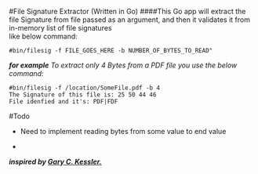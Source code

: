 #File Signature Extractor (Written in Go)
####This Go app will extract the file Signature from file passed as an argument, and then it validates it from in-memory list of file signatures  
like below command:
```
#bin/filesig -f FILE_GOES_HERE -b NUMBER_OF_BYTES_TO_READ"
```
***for example***
*To extract only 4 Bytes from a PDF file you use the below command:*

```
#bin/filesig -f /location/SomeFile.pdf -b 4
The Signature of this file is: 25 50 44 46
File idenfied and it's: PDF|FDF
```


#Todo
* Need to implement reading bytes from some value to end value
-

***inspired by [Gary C. Kessler.](http://www.garykessler.net/library/file_sigs.html)***
